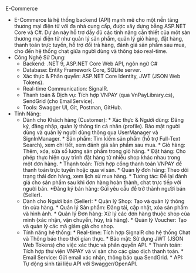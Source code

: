 E-Commerce 
- E-Commerce là hệ thống backend (API) mạnh mẽ cho một nền tảng thương mại điện tử với đa nhà cung cấp, được xây dựng bằng ASP.NET Core và C#. Dự án này hỗ trợ đầy đủ các tính năng cần thiết của một sàn thương mại điện tử như quản lý sản phẩm, quản lý giỏ hàng, đặt hàng, thanh toán trực tuyến, hỗ trợ đổi trả hàng, đánh giá sản phẩm sau mua, cho đến hệ thống chat giữa người dùng và thông báo real-time.
- Công Nghệ Sử Dụng:
  + Backend: .NET 9, ASP.NET Core Web API, ngôn ngữ C#
  + Database: Entity Framework Core, SQLite server.
  + Xác thực & Phân quyền: ASP.NET Core Identity, JWT (JSON Web Tokens).
  + Real-time Communication: SignalR.
  + Thanh toán & Dịch vụ: Tích hợp VNPAY (qua VnPayLibrary.cs), SendGrid (cho EmailService).
  + Tools: Swagger UI, Git, Postman, GitHub.
- Tính Năng:
  + Dành cho Khách hàng (Customer):
        * Xác thực & Người dùng: Đăng ký, đăng nhập, quản lý thông tin cá nhân (profile). Bảo mật người dùng và quản lý người dùng thông qua UserManager và SignInManager.
        * Sản phẩm: Tìm kiếm sản phẩm (hỗ trợ Full-Text Search), xem chi tiết, xem đánh giá sản phẩm sau mua.
        * Giỏ hàng: Thêm, xóa, sửa số lượng sản phẩm trong giỏ hàng.
        * Đặt hàng: Cho phép thực hiện quy trình đặt hàng từ nhiều shop khác nhau trong một đơn hàng.
        * Thanh toán: Tích hợp cổng thanh toán VNPAY để thanh toán trực tuyến hoặc qua ví sàn.
        * Quản lý đơn hàng: Theo dõi trạng thái đơn hàng, xem lịch sử mua hàng.
        * Tương tác: Để lại đánh giá cho sản phẩm sau khi đơn hàng hoàn thành, chat trực tiếp với người bán.
        *Đăng ký bán hàng: Gửi yêu cầu để trở thành người bán (Seller).
  + Dành cho Người bán (Seller):
        * Quản lý Shop: Tạo và quản lý thông tin cửa hàng.
        * Quản lý Sản phẩm: Đăng tải, cập nhật, xóa sản phẩm và hình ảnh.
        * Quản lý Đơn hàng: Xử lý các đơn hàng thuộc shop của mình (xác nhận, vận chuyển, hủy, trả hàng).
        * Quản lý Voucher: Tạo và quản lý các mã giảm giá cho shop.
  + Tính năng hệ thống:
        * Real-time: Tích hợp SignalR cho hệ thống Chat và Thông báo theo thời gian thực.
        * Bảo mật: Sử dụng JWT (JSON Web Tokens) cho việc xác thực và phân quyền API.
        * Thanh toán: Tích hợp thư viện VNPAY và ví sàn cho các giao dịch thanh toán.
        * Email Service: Gửi email xác nhận, thông báo qua SendGrid.
        * API: Tự động sinh tài liệu API với Swagger/OpenAPI.
